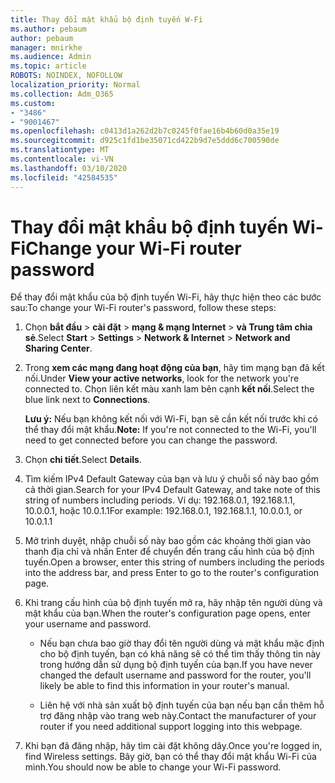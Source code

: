 ```yaml
---
title: Thay đổi mật khẩu bộ định tuyến W-Fi
ms.author: pebaum
author: pebaum
manager: mnirkhe
ms.audience: Admin
ms.topic: article
ROBOTS: NOINDEX, NOFOLLOW
localization_priority: Normal
ms.collection: Adm_O365
ms.custom:
- "3486"
- "9001467"
ms.openlocfilehash: c0413d1a262d2b7c0245f0fae16b4b60d0a35e19
ms.sourcegitcommit: d925c1fd1be35071cd422b9d7e5ddd6c700590de
ms.translationtype: MT
ms.contentlocale: vi-VN
ms.lasthandoff: 03/10/2020
ms.locfileid: "42584535"
---
```

# <a name="change-your-wi-fi-router-password"></a><span data-ttu-id="49dab-102">Thay đổi mật khẩu bộ định tuyến Wi-Fi</span><span class="sxs-lookup"><span data-stu-id="49dab-102">Change your Wi-Fi router password</span></span>

<span data-ttu-id="49dab-103">Để thay đổi mật khẩu của bộ định tuyến Wi-Fi, hãy thực hiện theo các bước sau:</span><span class="sxs-lookup"><span data-stu-id="49dab-103">To change your Wi-Fi router's password, follow these steps:</span></span>

1. <span data-ttu-id="49dab-104">Chọn **bắt đầu** > **cài đặt** > **mạng & mạng Internet** > **và Trung tâm chia sẻ**.</span><span class="sxs-lookup"><span data-stu-id="49dab-104">Select **Start** > **Settings** > **Network & Internet** > **Network and Sharing Center**.</span></span>

2. <span data-ttu-id="49dab-105">Trong **xem các mạng đang hoạt động của bạn**, hãy tìm mạng bạn đã kết nối.</span><span class="sxs-lookup"><span data-stu-id="49dab-105">Under **View your active networks**, look for the network you're connected to.</span></span> <span data-ttu-id="49dab-106">Chọn liên kết màu xanh lam bên cạnh **kết nối**.</span><span class="sxs-lookup"><span data-stu-id="49dab-106">Select the blue link next to **Connections**.</span></span><br>

   <span data-ttu-id="49dab-107">**Lưu ý:** Nếu bạn không kết nối với Wi-Fi, bạn sẽ cần kết nối trước khi có thể thay đổi mật khẩu.</span><span class="sxs-lookup"><span data-stu-id="49dab-107">**Note:** If you're not connected to the Wi-Fi, you'll need to get connected before you can change the password.</span></span>

3. <span data-ttu-id="49dab-108">Chọn **chi tiết**.</span><span class="sxs-lookup"><span data-stu-id="49dab-108">Select **Details**.</span></span>

4. <span data-ttu-id="49dab-109">Tìm kiếm IPv4 Default Gateway của bạn và lưu ý chuỗi số này bao gồm cả thời gian.</span><span class="sxs-lookup"><span data-stu-id="49dab-109">Search for your IPv4 Default Gateway, and take note of this string of numbers including periods.</span></span> <span data-ttu-id="49dab-110">Ví dụ: 192.168.0.1, 192.168.1.1, 10.0.0.1, hoặc 10.0.1.1</span><span class="sxs-lookup"><span data-stu-id="49dab-110">For example: 192.168.0.1, 192.168.1.1, 10.0.0.1, or 10.0.1.1</span></span>

5. <span data-ttu-id="49dab-111">Mở trình duyệt, nhập chuỗi số này bao gồm các khoảng thời gian vào thanh địa chỉ và nhấn Enter để chuyển đến trang cấu hình của bộ định tuyến.</span><span class="sxs-lookup"><span data-stu-id="49dab-111">Open a browser, enter this string of numbers including the periods into the address bar, and press Enter to go to the router's configuration page.</span></span>

6. <span data-ttu-id="49dab-112">Khi trang cấu hình của bộ định tuyến mở ra, hãy nhập tên người dùng và mật khẩu của bạn.</span><span class="sxs-lookup"><span data-stu-id="49dab-112">When the router's configuration page opens, enter your username and password.</span></span><br>
   - <span data-ttu-id="49dab-113">Nếu bạn chưa bao giờ thay đổi tên người dùng và mật khẩu mặc định cho bộ định tuyến, bạn có khả năng sẽ có thể tìm thấy thông tin này trong hướng dẫn sử dụng bộ định tuyến của bạn.</span><span class="sxs-lookup"><span data-stu-id="49dab-113">If you have never changed the default username and password for the router, you'll likely be able to find this information in your router's manual.</span></span>

   - <span data-ttu-id="49dab-114">Liên hệ với nhà sản xuất bộ định tuyến của bạn nếu bạn cần thêm hỗ trợ đăng nhập vào trang web này.</span><span class="sxs-lookup"><span data-stu-id="49dab-114">Contact the manufacturer of your router if you need additional support logging into this webpage.</span></span>

7. <span data-ttu-id="49dab-115">Khi bạn đã đăng nhập, hãy tìm cài đặt không dây.</span><span class="sxs-lookup"><span data-stu-id="49dab-115">Once you're logged in, find Wireless settings.</span></span> <span data-ttu-id="49dab-116">Bây giờ, bạn có thể thay đổi mật khẩu Wi-Fi của mình.</span><span class="sxs-lookup"><span data-stu-id="49dab-116">You should now be able to change your Wi-Fi password.</span></span>
